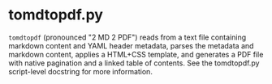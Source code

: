 # tomdtopdf.py

`tomdtopdf` (pronounced "2 MD 2 PDF") reads from a text file containing markdown content and YAML header metadata, parses the metadata and markdown content, applies a HTML+CSS template, and generates a PDF file with native pagination and a linked table of contents. See the tomdtopdf.py script-level docstring for more information.

